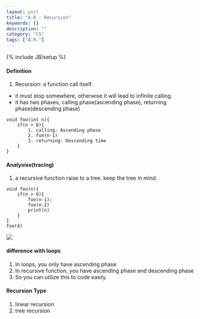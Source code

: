 ```yaml
---
layout: post
title: "A.R.: Recursion"
keywords: []
description: ""
category: "CS"
tags: ["A.R."]
---
```

{% include JB/setup %}


#### Definition
1. Recursion: a function call itself.
- it must stop somewhere, otherwise it will lead to infinite calling.
- it has two phases, calling phase(ascending phase), returning phase(descending
  phase)

```code
void foo(int n){
    if(n > 0){
        1. calling: Ascending phase
        2. fun(n-1)
        3. returning: Descending time
    }
}
```



#### Analysise(tracing)
1. a recursive function raise to a tree. keep the tree in mind.
```code
void foo(n){
    if(n > 0){
        foo(n-1);
        foo(n-2)
        print(n)
    }
}
foo(4)
```
<img src="{{IMAGE_PATH}}/computer-science-algorithm-recursion.png">




#### difference with loops
1. In loops, you only have ascending phase
2. In recursive function, you have ascending phase and descending phase
3. So you can utilize this to code easily.

#### Recursion Type
1. linear recursion
2. tree recursion




